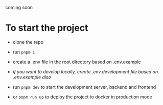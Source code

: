 coming soon

# To start the project

- clone the repo
- run `pnpm i`
- create a .env file in the root directory based on .env.example
- *if you want to develop locally, create .env.development file based on .env.example also*

- run `pnpm dev` to start the development server, backend and frontend
- or `pnpm run up` to deploy the project to docker in production mode
